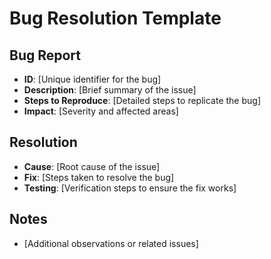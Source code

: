 # Bug Resolution Template

## Bug Report
- **ID**: [Unique identifier for the bug]
- **Description**: [Brief summary of the issue]
- **Steps to Reproduce**: [Detailed steps to replicate the bug]
- **Impact**: [Severity and affected areas]

## Resolution
- **Cause**: [Root cause of the issue]
- **Fix**: [Steps taken to resolve the bug]
- **Testing**: [Verification steps to ensure the fix works]

## Notes
- [Additional observations or related issues]
